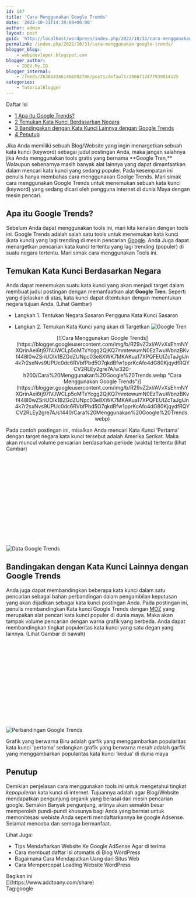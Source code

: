 ```yaml
---
id: 147
title: 'Cara Menggunakan Google Trends'
date: '2022-10-31T14:30:00+00:00'
author: admin
layout: post
guid: 'http://localhost/wordpress/index.php/2022/10/31/cara-menggunakan-google-trends/'
permalink: /index.php/2022/10/31/cara-menggunakan-google-trends/
blogger_blog:
    - webidevloper.blogspot.com
blogger_author:
    - IDEV.My.ID
blogger_internal:
    - /feeds/2636143461486592706/posts/default/2966712477939014125
categories:
    - TutorialBlogger
---
```


<div><div>Daftar Isi

- [<span>1</span> Apa itu Google Trends?](http://webidevloper.blogspot.com/#Apa_itu_Google_Trends)
- [<span>2</span> Temukan Kata Kunci Berdasarkan Negara](http://webidevloper.blogspot.com/#Temukan_Kata_Kunci_Berdasarkan_Negara)
- [<span>3</span> Bandingakan dengan Kata Kunci Lainnya dengan Google Trends](http://webidevloper.blogspot.com/#Bandingakan_dengan_Kata_Kunci_Lainnya_dengan_Google_Trends)
- [<span>4</span> Penutup](http://webidevloper.blogspot.com/#Penutup)

</div>Jika Anda memiliki sebuah Blog/Website yang ingin menargetkan sebuah kata kunci (keyword) sebagai judul postingan Anda, maka jangan salahnya jika Anda menggunakan tools gratis yang bernama **Google Tren,** Walaupun sebenarnya masih banyak alat lainnya yang dapat dimanfaatkan dalam mencari kata kunci yang sedang populer. Pada kesempatan ini penulis hanya membahas cara menggunakan Goolge Trends. Mari simak cara menggunakan Google Trends untuk menemukan sebuah kata kunci (keyword) yang sedang dicari oleh pengguna internet di dunia Maya dengan mesin pencari.

## <span>Apa itu Google Trends?</span>

Sebelum Anda dapat menggunakan tools ini, mari kita kenalan dengan tools ini. Google Trends adalah salah satu tools untuk menemukan kata kunci (kata kunci) yang lagi trending di mesin pencarian [Google](http://google.com/). Anda Juga dapat menargetkan pencarian kata kunci tertentu yang lagi trending (populer) di suatu negara tertentu. Mari simak cara menggunakan Tools ini.

## <span>Temukan Kata Kunci Berdasarkan Negara</span>

Anda dapat menemukan suatu kata kunci yang akan menjadi target dalam membuat judul postingan dengan memanfaatkan alat **Google Tren**. Seperti yang dijelaskan di atas, kata kunci dapat ditentukan dengan menentukan negara tujuan Anda. (Lihat Gambar)

- Langkah 1. Tentukan Negara Sasaran Pengguna Kata Kunci Sasaran
- Langkah 2. Temukan Kata Kunci yang akan di Targetkan <noscript>![Google Tren](https://sebuahtutorial.com/wp-content/uploads/2020/12/Google-Trends-1024x413.png)</noscript>
    
    <div style="clear: both; text-align: center;">[![Cara Menggunakan Google Trends](https://blogger.googleusercontent.com/img/b/R29vZ2xl/AVvXsEhmNYXQrinAei6tj97lVJWCLp5oMTxYcgg2QjKQ7mmtewumN0EzTwuWbnzBKvf448I0wZSriUOIk1BZGdZUNpc03e8XWK7MKAKua17XPQFEUIZcTaJglJn4k7r2sxNvs9UPUc0dc6RVbfPbd5O7qkdBfw1pprKcAfo4dG80KjqydfRQYCV2RLEy2gre7A/w320-h200/Cara%20Menggunakan%20Google%20Trends.webp "Cara Menggunakan Google Trends")](https://blogger.googleusercontent.com/img/b/R29vZ2xl/AVvXsEhmNYXQrinAei6tj97lVJWCLp5oMTxYcgg2QjKQ7mmtewumN0EzTwuWbnzBKvf448I0wZSriUOIk1BZGdZUNpc03e8XWK7MKAKua17XPQFEUIZcTaJglJn4k7r2sxNvs9UPUc0dc6RVbfPbd5O7qkdBfw1pprKcAfo4dG80KjqydfRQYCV2RLEy2gre7A/s1440/Cara%20Menggunakan%20Google%20Trends.webp)</div>

Pada contoh postingan ini, misalkan Anda mencari Kata Kunci ‘Pertama’ dengan target negara kata kunci tersebut adalah Amerika Serikat. Maka akan muncul volume pencarian berdasarkan periode (waktu) tertentu (lihat Gambar)

![Data Google Trends](data:image/svg+xml,%3Csvg%20xmlns=%22http://www.w3.org/2000/svg%22%20width=%221024%22%20height=%22464%22%3E%3C/svg%3E)

<noscript>![Data Google Trends](https://sebuahtutorial.com/wp-content/uploads/2020/12/Data-Google-Trends-1024x464.png)</noscript>

## <span>Bandingakan dengan Kata Kunci Lainnya dengan Google Trends</span>

Anda juga dapat membandingkan beberapa kata kunci dalam satu pencarian sebagai bahan perbandingan dalam pengambilan keputusan yang akan dijadikan sebagai kata kunci postingan Anda. Pada postingan ini, penulis membandingkan Kata kunci Google Trends dengan [MOZ](https://moz.com/) yang merupakan alat pencari kata kunci populer di dunia maya. Maka akan tampak volume pencarian dengan warna grafik yang berbeda. Anda dapat membandingkan tingkat populeritas kata kunci yang satu degan yang lainnya. (Lihat Gambar di bawah)![Perbandingan Google Trends](data:image/svg+xml,%3Csvg%20xmlns=%22http://www.w3.org/2000/svg%22%20width=%221024%22%20height=%22472%22%3E%3C/svg%3E)

<noscript>![Perbandingan Google Trends](https://sebuahtutorial.com/wp-content/uploads/2020/12/Perbandingan-Google-Trends-1024x472.png)</noscript>

Grafik yang berwarna Biru adalah garfik yang menggambarkan popularitas kata kunci ‘pertama’ sedangkan grafik yang berwarna merah adalah garfik yang menggambarkan popularitas kata kunci ‘kedua’ di dunia maya

## <span>Penutup</span>

Demikian penjelasan cara menggunakan tools ini untuk mengetahui tingkat *kepopuleran* kata kunci di internet. Tujuannya adalah agar Blog/Website mendapatkan pengunjung organik yang berasal dari mesin pencarian google. Semakin Banyak pengunjung, artinya akan semakin besar memperoleh pundi-pundi khusunya bagi Anda yang berniat untuk memonitesasi webiste Anda seperti mendaftarkannya ke google Adsense. Selamat mencoba dan semoga bermanfaat.

Lihat Juga:

- Tips Mendaftarkan Website Ke Google AdSense Agar di terima
- Cara membuat daftar isi otomatis di Blog WordPress
- Bagaimana Cara Mendapatkan Uang dari Situs Web
- Cara Mempercepat Loading Website WordPress

<div><div>Bagikan ini</div><div data-a2a-title="Cara Menggunakan Google Trends" data-a2a-url="https://sebuahtutorial.com/cara-menggunakan-google-trends/">[](https://www.addtoany.com/share)</div></div><div><span>Tag:</span>google</div></div>